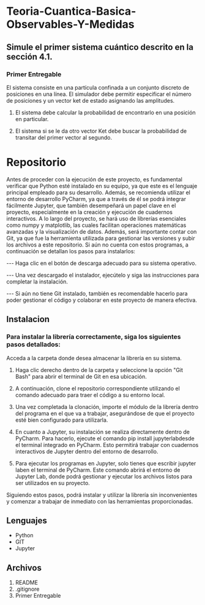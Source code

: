# Teoria-Cuantica-Basica-Observables-Y-Medidas
## Simule el primer sistema cuántico descrito en la sección 4.1.
### Primer Entregable
El sistema consiste en una partícula confinada a un conjunto discreto de posiciones en una línea. El simulador debe permitir especificar el número de posiciones y un vector ket de estado asignando las amplitudes.

1. El sistema debe calcular la probabilidad de encontrarlo en una posición en particular.

2. El sistema si se le da otro vector Ket debe buscar la probabilidad de transitar del primer vector al segundo.
# Repositorio
Antes de proceder con la ejecución de este proyecto, es fundamental verificar que Python esté instalado en su equipo, ya que este es el lenguaje principal empleado para su desarrollo. Además, se recomienda utilizar el entorno de desarrollo PyCharm, ya que a través de él se podrá integrar fácilmente Jupyter, que también desempeñará un papel clave en el proyecto, especialmente en la creación y ejecución de cuadernos interactivos. A lo largo del proyecto, se hará uso de librerías esenciales como numpy y matplotlib, las cuales facilitan operaciones matemáticas avanzadas y la visualización de datos. Además, será importante contar con Git, ya que fue la herramienta utilizada para gestionar las versiones y subir los archivos a este repositorio. Si aún no cuenta con estos programas, a continuación se detallan los pasos para instalarlos:

--- Haga clic en el botón de descarga adecuado para su sistema operativo.

--- Una vez descargado el instalador, ejecútelo y siga las instrucciones para completar la instalación.

--- Si aún no tiene Git instalado, también es recomendable hacerlo para poder gestionar el código y colaborar en este proyecto de manera efectiva.

## Instalacion 

### Para instalar la librería correctamente, siga los siguientes pasos detallados:

Acceda a la carpeta donde desea almacenar la librería en su sistema.
1. Haga clic derecho dentro de la carpeta y seleccione la opción "Git Bash" para abrir el terminal de Git en esa ubicación.
2. A continuación, clone el repositorio correspondiente utilizando el comando adecuado para traer el código a su entorno local.
3. Una vez completada la clonación, importe el módulo de la librería dentro del programa en el que va a trabajar, asegurándose de que el proyecto esté bien configurado para utilizarla.
4. En cuanto a Jupyter, su instalación se realiza directamente dentro de PyCharm. Para hacerlo, ejecute el comando pip install jupyterlabdesde el terminal integrado en PyCharm. Esto permitirá trabajar con cuadernos interactivos de Jupyter dentro del entorno de desarrollo.

5. Para ejecutar los programas en Jupyter, solo tienes que escribir jupyter laben el terminal de PyCharm. Este comando abrirá el entorno de Jupyter Lab, donde podrá gestionar y ejecutar los archivos listos para ser utilizados en su proyecto.

Siguiendo estos pasos, podrá instalar y utilizar la librería sin inconvenientes y comenzar a trabajar de inmediato con las herramientas proporcionadas.

## Lenguajes 

* Python
* GIT
* Jupyter

## Archivos 
1. README
2. .gitignore
3. Primer Entregable 
 
